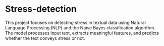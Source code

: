 # Stress-detection
This project focuses on detecting stress in textual data using Natural Language Processing (NLP) and the Naïve Bayes classification algorithm. The model processes input text, extracts meaningful features, and predicts whether the text conveys stress or not.
